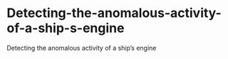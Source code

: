 # Detecting-the-anomalous-activity-of-a-ship-s-engine
Detecting the anomalous activity of a ship’s engine
